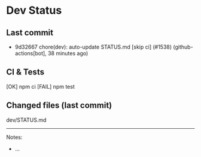 # Dev Status

## Last commit
- 9d32667 chore(dev): auto-update STATUS.md [skip ci] (#1538) (github-actions[bot], 38 minutes ago)
## CI & Tests
[OK] npm ci
[FAIL] npm test

## Changed files (last commit)
dev/STATUS.md

---
Notes:
- ...
